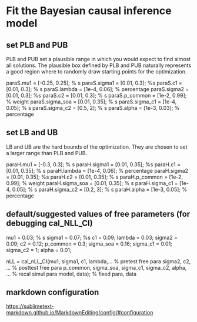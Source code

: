 # Fit the Bayesian causal inference model

## set PLB and PUB
 PLB and PUB set a plausible range in which you would expect to find almost all solutions.
 The plausible box defined by PLB and PUB naturally represents a good region where to randomly draw starting points for the optimization.

paraS.mu1 = [-0.25, 0.25]; % s
paraS.sigma1 = [0.01, 0.3]; %s
paraS.c1 = [0.01, 0.3]; % s
paraS.lambda = [1e-4, 0.06]; % percentage
paraS.sigma2 = [0.01, 0.3]; %s
paraS.c2 = [0.01, 0.3]; % s
paraS.p_common = [1e-2, 0.99]; % weight
paraS.sigma_soa  = [0.01, 0.35]; % s
paraS.sigma_c1 = [1e-4, 0.05]; % s
paraS.sigma_c2  = [0.5, 2]; % s
paraS.alpha = [1e-3, 0.03]; % percentage

## set LB and UB
LB and UB are the hard bounds of the optimization. They are chosen to set a larger range than PLB and PUB.

paraH.mu1 = [-0.3, 0.3]; % s
paraH.sigma1 = [0.01, 0.35]; %s
paraH.c1 = [0.01, 0.35]; % s
paraH.lambda = [1e-4, 0.06]; % percentage
paraH.sigma2 = [0.01, 0.35]; %s
paraH.c2 = [0.01, 0.35]; % s
paraH.p_common = [1e-2, 0.99]; % weight
paraH.sigma_soa  = [0.01, 0.35]; % s
paraH.sigma_c1 = [1e-4, 0.05]; % s
paraH.sigma_c2  = [0.2, 3]; % s
paraH.alpha = [1e-3, 0.05]; % percentage

## default/suggested values of free parameters (for debugging cal_NLL_CI)
mu1 = 0.03; % s
sigma1 = 0.07; %s
c1 = 0.09;
lambda = 0.03;
sigma2 = 0.09;
c2 = 0.12;
p_common = 0.3;
sigma_soa  = 0.16;
sigma_c1 = 0.01;
sigma_c2  = 1;
alpha  = 0.01;

nLL = cal_nLL_CI(mu1, sigma1, c1, lambda,... % pretest free para
    sigma2, c2, ... % posttest free para
    p_common, sigma_soa, sigma_c1, sigma_c2, alpha, ... % recal simul para
    model, data); % fixed para, data

## markdown configuration
https://sublimetext-markdown.github.io/MarkdownEditing/config/#configuration
